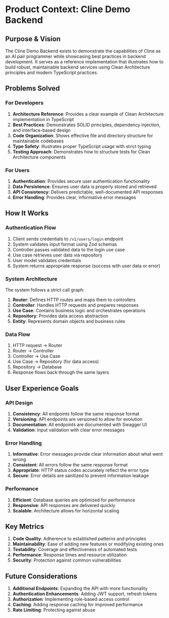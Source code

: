 # Product Context: Cline Demo Backend

## Purpose & Vision
The Cline Demo Backend exists to demonstrate the capabilities of Cline as an AI pair programmer while showcasing best practices in backend development. It serves as a reference implementation that illustrates how to build robust, maintainable backend services using Clean Architecture principles and modern TypeScript practices.

## Problems Solved

### For Developers
1. **Architecture Reference**: Provides a clear example of Clean Architecture implementation in TypeScript
2. **Best Practices**: Demonstrates SOLID principles, dependency injection, and interface-based design
3. **Code Organization**: Shows effective file and directory structure for maintainable codebases
4. **Type Safety**: Illustrates proper TypeScript usage with strict typing
5. **Testing Approach**: Demonstrates how to structure tests for Clean Architecture components

### For Users
1. **Authentication**: Provides secure user authentication functionality
2. **Data Persistence**: Ensures user data is properly stored and retrieved
3. **API Consistency**: Delivers predictable, well-documented API responses
4. **Error Handling**: Provides clear, informative error messages

## How It Works

### Authentication Flow
1. Client sends credentials to `/v1/users/login` endpoint
2. System validates input format using Zod schemas
3. Controller passes validated data to the login use case
4. Use case retrieves user data via repository
5. User model validates credentials
6. System returns appropriate response (success with user data or error)

### System Architecture
The system follows a strict call graph:
1. **Router**: Defines HTTP routes and maps them to controllers
2. **Controller**: Handles HTTP requests and prepares responses
3. **Use Case**: Contains business logic and orchestrates operations
4. **Repository**: Provides data access abstraction
5. **Entity**: Represents domain objects and business rules

### Data Flow
1. HTTP request → Router
2. Router → Controller
3. Controller → Use Case
4. Use Case → Repository (for data access)
5. Repository → Database
6. Response flows back through the same layers

## User Experience Goals

### API Design
1. **Consistency**: All endpoints follow the same response format
2. **Versioning**: API endpoints are versioned to allow for evolution
3. **Documentation**: All endpoints are documented with Swagger UI
4. **Validation**: Input validation with clear error messages

### Error Handling
1. **Informative**: Error messages provide clear information about what went wrong
2. **Consistent**: All errors follow the same response format
3. **Appropriate**: HTTP status codes accurately reflect the error type
4. **Secure**: Error details are sanitized to prevent information leakage

### Performance
1. **Efficient**: Database queries are optimized for performance
2. **Responsive**: API responses are delivered quickly
3. **Scalable**: Architecture allows for horizontal scaling

## Key Metrics
1. **Code Quality**: Adherence to established patterns and principles
2. **Maintainability**: Ease of adding new features or modifying existing ones
3. **Testability**: Coverage and effectiveness of automated tests
4. **Performance**: Response times and resource utilization
5. **Security**: Protection against common vulnerabilities

## Future Considerations
1. **Additional Endpoints**: Expanding the API with more functionality
2. **Authentication Enhancements**: Adding JWT support, refresh tokens
3. **Authorization**: Implementing role-based access control
4. **Caching**: Adding response caching for improved performance
5. **Rate Limiting**: Protecting against abuse
